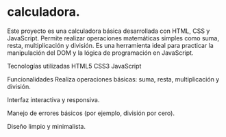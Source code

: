 # calculadora.
Este proyecto es una calculadora básica desarrollada con HTML, CSS y JavaScript. Permite realizar operaciones matemáticas simples como suma, resta, multiplicación y división. Es una herramienta ideal para practicar la manipulación del DOM y la lógica de programación en JavaScript.

Tecnologías utilizadas
HTML5
CSS3
JavaScript

Funcionalidades
Realiza operaciones básicas: suma, resta, multiplicación y división.

Interfaz interactiva y responsiva.

Manejo de errores básicos (por ejemplo, división por cero).

Diseño limpio y minimalista.
